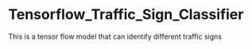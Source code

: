 # Tensorflow_Traffic_Sign_Classifier
This is a tensor flow model that can identify different traffic signs
